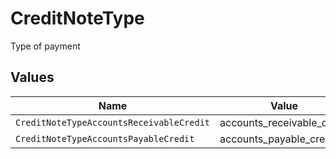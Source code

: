 # CreditNoteType

Type of payment


## Values

| Name                                     | Value                                    |
| ---------------------------------------- | ---------------------------------------- |
| `CreditNoteTypeAccountsReceivableCredit` | accounts_receivable_credit               |
| `CreditNoteTypeAccountsPayableCredit`    | accounts_payable_credit                  |
